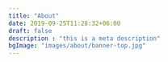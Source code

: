 ```yaml
---
title: "About"
date: 2019-09-25T11:28:32+06:00
draft: false
description : "this is a meta description"
bgImage: "images/about/banner-top.jpg"
---
```


